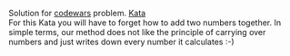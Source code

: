 Solution for <a href="http://www.codewars.com">codewars</a> problem.
<a href=https://www.codewars.com/kata/5effa412233ac3002a9e471d>Kata</a>
<br>
For this Kata you will have to forget how to add two numbers together. In simple terms, our method does not like the principle of carrying over numbers and just writes down every number it calculates :-)
<br>